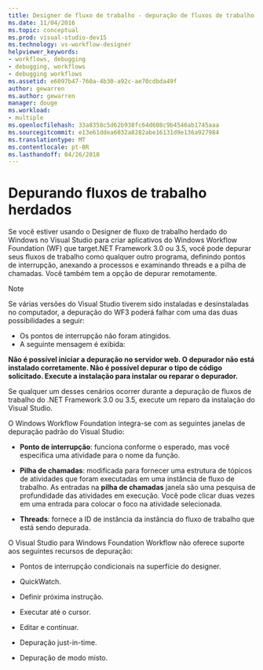 ```yaml
---
title: Designer de fluxo de trabalho - depuração de fluxos de trabalho herdados
ms.date: 11/04/2016
ms.topic: conceptual
ms.prod: visual-studio-dev15
ms.technology: vs-workflow-designer
helpviewer_keywords:
- workflows, debugging
- debugging, workflows
- debugging workflows
ms.assetid: e6097b47-760a-4b30-a92c-ae70cdbda49f
author: gewarren
ms.author: gewarren
manager: douge
ms.workload:
- multiple
ms.openlocfilehash: 33a8358c5d62b938fc64d608c9b4546ab1745aaa
ms.sourcegitcommit: e13e61ddea6032a8282abe16131d9e136a927984
ms.translationtype: MT
ms.contentlocale: pt-BR
ms.lasthandoff: 04/26/2018
---
```

# <a name="debugging-legacy-workflows"></a>Depurando fluxos de trabalho herdados

Se você estiver usando o Designer de fluxo de trabalho herdado do Windows no Visual Studio para criar aplicativos do Windows Workflow Foundation (WF) que target.NET Framework 3.0 ou 3.5, você pode depurar seus fluxos de trabalho como qualquer outro programa, definindo pontos de interrupção, anexando a processos e examinando threads e a pilha de chamadas. Você também tem a opção de depurar remotamente.

> [!NOTE]
> Se várias versões do Visual Studio tiverem sido instaladas e desinstaladas no computador, a depuração do WF3 poderá falhar com uma das duas possibilidades a seguir:
>
> -   Os pontos de interrupção não foram atingidos.
> -   A seguinte mensagem é exibida:
>
> **Não é possível iniciar a depuração no servidor web. O depurador não está instalado corretamente.  Não é possível depurar o tipo de código solicitado.  Execute a instalação para instalar ou reparar o depurador.**
>
> Se qualquer um desses cenários ocorrer durante a depuração de fluxos de trabalho do .NET Framework 3.0 ou 3.5, execute um reparo da instalação do Visual Studio.

 O Windows Workflow Foundation integra-se com as seguintes janelas de depuração padrão do Visual Studio:

-   **Ponto de interrupção**: funciona conforme o esperado, mas você especifica uma atividade para o nome da função.

-   **Pilha de chamadas**: modificada para fornecer uma estrutura de tópicos de atividades que foram executadas em uma instância de fluxo de trabalho. As entradas na **pilha de chamadas** janela são uma pesquisa de profundidade das atividades em execução. Você pode clicar duas vezes em uma entrada para colocar o foco na atividade selecionada.

-   **Threads**: fornece a ID de instância da instância do fluxo de trabalho que está sendo depurada.

 O Visual Studio para Windows Foundation Workflow não oferece suporte aos seguintes recursos de depuração:

-   Pontos de interrupção condicionais na superfície do designer.

-   QuickWatch.

-   Definir próxima instrução.

-   Executar até o cursor.

-   Editar e continuar.

-   Depuração just-in-time.

-   Depuração de modo misto.
